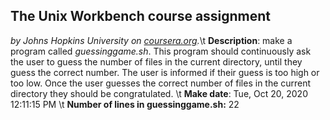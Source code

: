 ## The Unix Workbench course assignment
*by Johns Hopkins University on [coursera.org](https://www.coursera.org/).*\t
**Description**: make a program called *guessinggame.sh*. This program should continuously ask the user to guess the number of files in the current directory, until they guess the correct number. The user is informed if their guess is too high or too low. Once the user guesses the correct number of files in the current directory they should be congratulated. \t
**Make date**: Tue, Oct 20, 2020 12:11:15 PM \t
**Number of lines in guessinggame.sh:** 22
